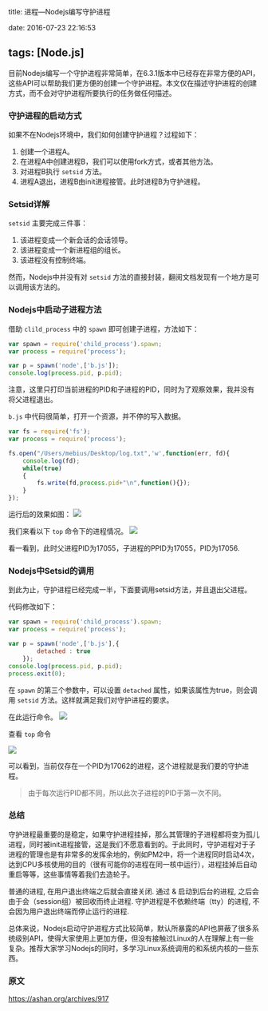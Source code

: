 title: 进程—Nodejs编写守护进程

date: 2016-07-23 22:16:53

tags: [Node.js]
---
目前Nodejs编写一个守护进程非常简单，在6.3.1版本中已经存在非常方便的API，这些API可以帮助我们更方便的创建一个守护进程。本文仅在描述守护进程的创建方式，而不会对守护进程所要执行的任务做任何描述。

### 守护进程的启动方式

如果不在Nodejs环境中，我们如何创建守护进程？过程如下：

1. 创建一个进程A。
2. 在进程A中创建进程B，我们可以使用fork方式，或者其他方法。
3. 对进程B执行 `setsid` 方法。
4. 进程A退出，进程B由init进程接管。此时进程B为守护进程。

### Setsid详解

`setsid` 主要完成三件事：

1. 该进程变成一个新会话的会话领导。
2. 该进程变成一个新进程组的组长。
3. 该进程没有控制终端。

然而，Nodejs中并没有对 `setsid` 方法的直接封装，翻阅文档发现有一个地方是可以调用该方法的。

### Nodejs中启动子进程方法

借助 `clild_process` 中的 `spawn` 即可创建子进程，方法如下：

```javascript
var spawn = require('child_process').spawn;
var process = require('process');

var p = spawn('node',['b.js']);
console.log(process.pid, p.pid);
```

注意，这里只打印当前进程的PID和子进程的PID，同时为了观察效果，我并没有将父进程退出。

`b.js` 中代码很简单，打开一个资源，并不停的写入数据。

```javascript
var fs = require('fs');
var process = require('process');

fs.open("/Users/mebius/Desktop/log.txt",'w',function(err, fd){
	console.log(fd);
	while(true)
	{
		fs.write(fd,process.pid+"\n",function(){});
	}
});
```

运行后的效果如图：
![](http://7xq1il.com1.z0.glb.clouddn.com/fork01_180703.png)

我们来看以下 `top` 命令下的进程情况。
![](http://7xq1il.com1.z0.glb.clouddn.com/fork02_180703.png)

看一看到，此时父进程PID为17055，子进程的PPID为17055，PID为17056.

### Nodejs中Setsid的调用

到此为止，守护进程已经完成一半，下面要调用setsid方法，并且退出父进程。

代码修改如下：

```javascript
var spawn = require('child_process').spawn;
var process = require('process');

var p = spawn('node',['b.js'],{
        detached : true
    });
console.log(process.pid, p.pid);
process.exit(0);
```

在 `spawn` 的第三个参数中，可以设置 `detached` 属性，如果该属性为true，则会调用 `setsid` 方法。这样就满足我们对守护进程的要求。

在此运行命令。
![](http://7xq1il.com1.z0.glb.clouddn.com/fork03_180703.png)

查看 `top` 命令

![](http://7xq1il.com1.z0.glb.clouddn.com/fork04_180703.png)

可以看到，当前仅存在一个PID为17062的进程，这个进程就是我们要的守护进程。

> 由于每次运行PID都不同，所以此次子进程的PID于第一次不同。

### 总结

守护进程最重要的是稳定，如果守护进程挂掉，那么其管理的子进程都将变为孤儿进程，同时被init进程接管，这是我们不愿意看到的。于此同时，守护进程对于子进程的管理也是有非常多的发挥余地的，例如PM2中，将一个进程同时启动4次，达到CPU多核使用的目的（很有可能你的进程在同一核中运行），进程挂掉后自动重启等等，这些事情等着我们去造轮子。

普通的进程, 在用户退出终端之后就会直接关闭. 通过 & 启动到后台的进程, 之后会由于会（session组）被回收而终止进程. 守护进程是不依赖终端（tty）的进程, 不会因为用户退出终端而停止运行的进程.

总体来说，Nodejs启动守护进程方式比较简单，默认所暴露的API也屏蔽了很多系统级别API，使得大家使用上更加方便，但没有接触过Linux的人在理解上有一些复杂。推荐大家学习Nodejs的同时，多学习Linux系统调用的和系统内核的一些东西。

### 原文
https://ashan.org/archives/917